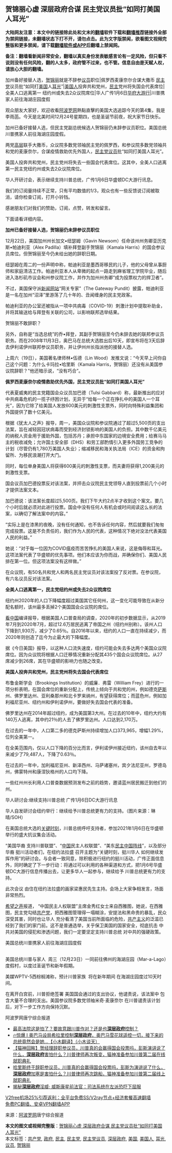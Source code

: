  <h2>贺锦丽心虚 深层政府合谋 民主党议员批“如同打美国人耳光”</h2> <p class="notice"><b>大陆网友注意：本文中的链接除此处和文末的<a href="https://github.com/bannedbook/fanqiang" >翻墙</a>软件下载和<a href="https://github.com/killgcd/justmysocks/blob/master/README.md">翻墙推荐</a>链接外全部为禁网链接，未翻墙状态下打不开，请勿点击。此为文字版禁闻，欲看图文视频完整版和更多禁闻，请下载<a href="https://github.com/bannedbook/fanqiang">翻墙软件或APP</a>后翻墙上禁闻网。</p><p>备注：翻墙看新闻非常安全，翻墙以真实身份发表敏感言论有一定风险，但只看不说则没有任何风险，翻的人太多，政府管不过来，也不管。信息自由是天赋人权，请放心大胆的翻墙。</b></p>  <div class="entry"> <p id="summary">加州备好接替人选，<a href="https://www.bannedbook.org/bnews/tag/%E8%B4%BA%E9%94%A6%E4%B8%BD/" class="st_tag internal_tag" rel="tag" title="标签 贺锦丽 下的日志">贺锦丽</a>就是不辞参<a href="https://www.bannedbook.org/bnews/tag/%e8%ae%ae%e5%91%98/" class="st_tag internal_tag" rel="tag" title="标签 议员 下的日志">议员</a>职位|佩罗西麦康奈尔合谋大撒币 <a href="https://www.bannedbook.org/bnews/tag/%e6%b0%91%e4%b8%bb%e5%85%9a/" class="st_tag internal_tag" rel="tag" title="标签 民主党 下的日志">民主党</a>议员批“如同打<a href="https://www.bannedbook.org/bnews/tag/%e7%be%8e%e5%9b%bd/" class="st_tag internal_tag" rel="tag" title="标签 美国 下的日志">美国</a>人<a href="https://www.bannedbook.org/bnews/tag/%E8%80%B3%E5%85%89/" class="st_tag internal_tag" rel="tag" title="标签 耳光 下的日志">耳光</a>”|<a href="https://www.bannedbook.org/bnews/tag/%E7%BE%8E%E5%9B%BD%E4%BA%BA/" class="st_tag internal_tag" rel="tag" title="标签 美国人 下的日志">美国人</a>投奔共和党州，<a href="https://www.bannedbook.org/bnews/tag/%e6%b0%91%e4%b8%bb/" class="st_tag internal_tag" rel="tag" title="标签 民主 下的日志">民主</a>党州将失国会代表席位|全美人口逃离第一 纽约州或失去2众议院席位|华人广传1月6日<span class='wp_keywordlink'><a href="https://www.bannedbook.org/forum11/topic1480.html" title="现场直播：美国华府盛大游行 解体中共 停止迫害" target="_blank">华府大游行</a></span>|川普携家人前往海湖庄园度假</p> <p>观众朋友大家好，欢迎收看<span class='wp_keywordlink_affiliate'><a href="https://www.aboluowang.com/" title="阿波罗网" target="_blank">阿波罗网</a></span>熱點直擊的美国大选追踪今天的第4集，我是李雨菡。今天是北美时间12月24号星期四，也是圣诞节前夜，祝大家节日快乐。</p> <p>加州已备好接替人选，但民主党副总统候选人贺锦丽仍未辞参议员职位。美国总统川普携家人前往海湖庄园度假。</p> <p>两党<span class='wp_keywordlink_affiliate'><a href="https://www.bannedbook.org/bnews/ccpdope/" title="中共高层内幕" target="_blank">高层</a></span>联手大撒币，众议院多数党领袖民主党的佩罗西，和参议院多数党领袖共和党的麦康奈尔，合谋疫情救助优先外国人，<a href="https://www.bannedbook.org/bnews/tag/%E6%B0%91%E4%B8%BB%E5%85%9A%E8%AE%AE%E5%91%98/" class="st_tag internal_tag" rel="tag" title="标签 民主党议员 下的日志">民主党议员</a>批“如同打美国人耳光”。</p> <p>美国人投奔共和党州，民主党州将失去一些国会代表席位。这其中，全美人口逃离第一民主党纽约州或失去2众议院席位。</p> <p>华人开研讨会，表示继续支持川普总统，广传1月6日华盛顿DC大游行讯息。</p> <p>我们的订阅量持续不正常，只有平均数值的1/3，观众也有一些反馈说订阅被取消，请你检查订阅，打开小铃铛。</p> <p>感谢朋友们对我们的赞助，订阅，点赞，转发和留言。</p> <p>下面请看详细内容。</p> <p><strong>加州已备好接替人选，贺锦丽仍未辞参议员职位</strong></p> <p>12月22日，美国加州州长加文•纽瑟姆（Gavin Newsom）任命该州州务卿亚历克斯•帕迪利亚（Alex Padilla）填补拜登副手贺锦丽（Kamala Harris）的国会参议员席位。但贺锦丽至今仍未给出她的辞职日期。</p> <p>纽瑟姆在周二的一份声明中称，帕迪利亚是墨西哥移民的儿子，他的父母曾从事厨师和家庭清洁工作。帕迪利亚本人从卑微的起点一路走到麻省理工学院毕业，随后进入洛杉矶市议会和州参议院工作，并作为加州州务卿“成为投票权力的捍卫者”。</p>  <p>不过，美国保守派<span class='wp_keywordlink_affiliate'><a href="https://www.bannedbook.org/" title="新闻网站">新闻网站</a></span>“网关专家”（The Gateway Pundit）披露，帕迪利亚是一名在加州“沼泽”里游荡了几十年的、丑闻缠身的民主党政客。</p> <p>帕迪利亚的办公室还被指从一项中共病毒（COVID-19）刺激计划中提取补助金，并将其输送给与拜登有关联的公司，以影响联邦选举结果。</p> <p>贺锦丽不敢辞职？</p> <p>另外，自称是“当选总统”的乔•拜登，其副手贺锦丽至今仍未辞去她的联邦参议员职务。而在2008年11月3日，奥巴马在总统大选胜出后10天，即宣布将在3天后辞去伊利诺伊州联邦参议员职务，并让伊州州长指派他的接替人选。</p> <p>上周六（19日），美国著名律师林•伍德（Lin Wood）发推文说：“今天早上问你自己这个问题：为什么卡玛拉•哈里斯（Kamala Harris，贺锦丽）还没有从美国参议院辞职？”他还暗示说，“没有巧合”。</p> <p><strong>佩罗西麦康奈尔疫情救助优先外国，民主党议员批“如同打美国人耳光”</strong></p> <p>代表夏威夷的民主党籍国会众议员加巴德（Tulsi Gabbard）称，最新推出的应对中共病毒危机的一揽子纾困计划，无异于“给每一个正在挣扎中的美国人一个耳光”，因为它除了给美国人发放600美元的刺激性支票外，同时向特殊利益集团和外国提供了数十亿美元。</p> <p>根据《犹太人之声》报导，周一，美国众议院和参议院通过了超过5,500页的支出法案，旨在减轻因冠状病毒而受到经济封锁影响的美国人的负担。其中数千亿美元的纳税人资金用于援助外国，包括苏丹；承担中东国家的边境安全费用；给赛马马主的税收减免；允许国土安全部（DHS）和劳工部酌情引入更多外国劳工竞争的计划（尽管仍有1,780万美国人失业）；缩减移民和海关执法局（ICE）的资金和拘留所、为移民浪潮打开大门。</p> <p>同时，每位单身美国人将获得600美元的刺激性支票，而夫妻将获得1,200美元的刺激性支票。</p> <p>国会议员加巴德投票反对该法案，并抨击众议院民主党领导人直到投票前几个小时才提供法案文本。</p> <p>加巴德说：该法案长度超过5,500页。我们下午大约2点半才收到这个案文。要几个小时后就必须对此进行投票。国会中没有任何人有机会或时间阅读这么长的法案，以确切了解法案中的内容。”</p> <p>“实际上是在漆黑的夜晚，没有任何通知，也不告诉任何内容，然后就要我们匆匆完成投票。这是不负责任的，我们作为人民的代表，这种情况下绝对没法代表美国人民的利益。”</p>  <p>她说：“对于每一位因为COVID瘟疫而苦苦挣扎的美国人来说，这是侮辱和耳光。这项法案代表了华盛顿的优先事项。他们本应该为你而战，并确保你们、美国人民排在第一位。但这项法案没有这样做。”</p> <p>在众议院，有50名共和党人和两名民主党议员对该法案投了反对票。在参议院，有六名议员反对该法案。</p> <p><strong>全美人口逃离第一，民主党纽约州或失去2众议院席位</strong></p> <p>纽约州2020年的人口下降幅度超过美国其它任何州，这一变化可能导致在从新分配名额时，该州最多丢掉2个美国国会众议院的席位。</p> <p><span class='wp_keywordlink_affiliate'><a href="https://www.secretchina.com/" title="看中国" target="_blank">看中国</a></span>编译报导，根据美国人口普查局的调查，2020年的初步数据显示，从2019年7月到2020年7月，超过12.6万居民逃离了帝国之州（纽约州别称）。该州人口下降到1,930万，减少了0.65％。自2016年以来，纽约的人口一直在持续减少，而2020年则创造了迄今为止最大的下降幅度。</p> <p>据《今日美国》报导，以这种人口流失速度，纽约可能会失去多达两个美国众议院席位。因为众议院将根据人口迁移情况重新分配其435个国会众议院席位。从27席减少到26席，其在华盛顿的影响力也随之改变。</p> <p><strong>美国人投奔共和党州，民主党州将失去国会代表席位</strong></p> <p>布鲁金斯学会（Brookings Institution）的威廉．弗雷（William Frey）进行的一项分析表明，在国会席位的重新分配上，传统上倾向于共和党的州，例如德克<span class='wp_keywordlink'><a href="https://www.bannedbook.org/forum5/topic42.html" title="萨斯、诚信与自救" target="_blank">萨斯</a></span>州、佛罗里达州、亚利桑那州和北卡罗来纳州，有望获得席位；而蓝色州，例如加利福尼亚州、纽约州和伊利诺伊州，要做好失去国会代表的准备。</p> <p>佛罗里达州在2014年超过纽约，成为美国第3大州。在过去的10年中，纽约大约有140万人逃离，其中约21％的人去了佛罗里达州。人口达到2,170万。</p> <p>在过去的一年中，人口第二多的德克萨斯州持续增加人口373,965，增幅1.29%，位列全美第一。</p> <p>在全美范围内，仅以人口下降的百分比而言，伊利诺伊州接近纽约，该州自去年以来减少了79,487人，下降了0.63％。</p> <p>在过去的一年中，加利福尼亚州、新泽西州、马萨诸塞州，宾夕法尼亚州，罗德岛州，佛蒙特州和康涅狄格州的人口均下降。</p>  <p>一些红州州长利用人口普查数据预测发布之前的趋势，邀请蓝州居民搬迁到他们的州。</p> <p>华人研讨会:继续支持川普总统 广传1月6日DC大游行讯息</p> <p> 华人自发研讨会纽约举行：继续给予川普总统更有力的支持。（图片来源：琳晴/SOH）</p> <p>在美国总统大选的<span class='wp_keywordlink'><a href="https://www.bannedbook.org/forum2/topic151.html" title="关键时刻：李鹏日记" target="_blank">关键时刻</a></span>，川普总统呼吁支持者，参加2021年1月6日在华盛顿举行的盛大抗议集会活动。</p> <p>“美国华裔 支持川普联盟”、“<span class='wp_keywordlink_affiliate'><a href="https://www.bannedbook.org/" title="中国" target="_blank">中国</a></span>民主人权联盟”、“美东<span class='wp_keywordlink'><a href="https://www.bannedbook.org/forum53/topic3825.html" title="民主中国阵线" target="_blank">民主中国阵线</a></span>”，以及部分华裔 挺川活动者们，在纽约法拉盛 召开主题为“关键时刻，挺川华人 如何继续发挥作用”的研讨会。与会者一致同意，除积极进行纽约的挺川活动，广传正面信息外，同时确定了下一步行动：将通过可以利用的各种渠道和方式，把1月6号华盛顿DC大游行信息传播出去，让更多华人一起参与，继续给予 川普总统更有力的支持。</p> <p>此次会议 由住在纽约法拉盛的画家梁惠民先生主持。会场上大家争相发言，场面非常热烈。</p> <p><span class='wp_keywordlink_affiliate'><a href="https://www.soundofhope.org" title="希望之声" target="_blank">希望之声</a></span>报道， “中国民主人权联盟”主席金秀红女士来自西雅图，她说，在西雅图，民主党勾结<a href="https://www.bannedbook.org/bnews/tag/%e5%85%b1%e4%ba%a7%e5%85%9a/" class="st_tag internal_tag" rel="tag" title="标签 共产党 下的日志">共产党</a>，把西雅图管理得一塌糊涂，安提法和黑命贵的暴乱，民众深受其害，同时也让华人 充分看清了美国当前所面临的危险，<span class='wp_keywordlink'><a href="https://www.bannedbook.org/forum2/topic6177.html" title="《共产主义的终极目的》" target="_blank">共产主义</a></span>的泛滥已经到了我们的家门前。这不是普通选举，关乎保卫美国的国家安全，彻底抗击 中共对美国的侵犯和渗透问题，我们一定要坚定支持川普总统 对中共的强硬政策。</p> <p>美国总统川普携家人前往海湖庄园度假<br />&nbsp;</p> <p>美国总统川普与家人&nbsp; 周三（12月23日）一同前往佛州的海湖庄园（Mar-a-Lago）度假村，以度过圣诞节和新年假期。</p> <p>美媒WPTV-5西棕榈滩称，预计川普家族&nbsp; 将在新年期间 在海湖庄园度过10天时间。</p> <p>在离开白宫前，川普拒绝签署 美国国会通过的支出协议，他谴责说，该法案中 包含大量不合理的支出。美国参议院多数党领袖米奇·麦康奈尔 在川普谴责该计划后，对下一步工作方向保持沉默。</p> <p>阿波罗网唐宁综合报道</p>  <ul class='op-related-articles' title='相关阅读'> <li><a href='https://www.bannedbook.org/bnews/topimagenews/20201224/1454350.html' target='_blank'>最高法院这是怕了？要故意跟川普作对？还是也<b>深层政府</b>控制？</a></li> <li><a href='https://www.bannedbook.org/bnews/bannedvideo/20201220/1454166.html' target='_blank'>🔥惊爆 I 奥巴马设局希拉里控制<b>深层政府</b>，奥巴马雪花球遥控一切，接下来的总统竟然会是她...【小木翻译】（小木谈天）</a></li> <li><a href='https://www.bannedbook.org/bnews/bannedvideo/20201224/1454039.html' target='_blank'>【猫神回眸】贺经理辞职参议员，川普真的会赢得国会投票吗，彭斯演讲说了什么，<b>深层政府</b>害怕什么？川普律师再次叛变，猫神准备参加川普第二届在线就职典礼</a></li> <li><a href='https://www.bannedbook.org/bnews/bannedvideo/20201224/1453782.html' target='_blank'>哈里斯终于辞职参议员，川普真的会赢得国会投票吗，彭斯为演讲说了什么，<b>深层政府</b>加塞是害怕什么？川普律师再次跳船，猫神准备参加川普第二届线上就职典礼</a></li> <li><a href='https://www.bannedbook.org/bnews/taiwannews/20201222/1452492.html' target='_blank'>揭秘<b>深层政府</b>淫威; 威斯康星前法官：司法系统在左派恐吓下屈服</a></li> </ul> <p class="texttj"> <a href="https://www.bannedbook.org/forum23/topic22702.html" target="_blank">V2free机场25%引荐返利：全平台免费SS/V2ray节点+经济套餐高速翻墙</a><br/> <a href="https://github.com/bannedbook/fanqiang/wiki/%E7%A6%81%E9%97%BB%E7%BD%91%E5%AE%89%E5%8D%93%E7%BF%BB%E5%A2%99%E6%96%B0%E9%97%BBAPP" target="_blank">免费PC翻墙、安卓VPN翻墙APP</a></p><p> 来源：<a href="https://www.aboluowang.com/2020/1225/1537762.html" target="_blank">阿波罗网</a>唐宁综合报道 </p><a name='sharetosocial'></a>       <div><b>本文的图文或视频完整版</b>：<a href='https://www.bannedbook.org/bnews/topimagenews/20201225/1454420.html'>贺锦丽心虚 深层政府合谋 民主党议员批“如同打美国人耳光”</a></div>  </div><!--END ENTRY--> <div class="postfooter"> <div>本文标签：<a href="https://www.bannedbook.org/bnews/tag/%e5%85%b1%e4%ba%a7%e5%85%9a/" rel="tag">共产党</a>, <a href="https://www.bannedbook.org/bnews/tag/%e6%94%bf%e5%ba%9c/" rel="tag">政府</a>, <a href="https://www.bannedbook.org/bnews/tag/%e6%b0%91%e4%b8%bb/" rel="tag">民主</a>, <a href="https://www.bannedbook.org/bnews/tag/%e6%b0%91%e4%b8%bb%e5%85%9a/" rel="tag">民主党</a>, <a href="https://www.bannedbook.org/bnews/tag/%E6%B0%91%E4%B8%BB%E5%85%9A%E8%AE%AE%E5%91%98/" rel="tag">民主党议员</a>, <a href="https://www.bannedbook.org/bnews/tag/%E6%B7%B1%E5%B1%82%E6%94%BF%E5%BA%9C/" rel="tag">深层政府</a>, <a href="https://www.bannedbook.org/bnews/tag/%e7%be%8e%e5%9b%bd/" rel="tag">美国</a>, <a href="https://www.bannedbook.org/bnews/tag/%E7%BE%8E%E5%9B%BD%E4%BA%BA/" rel="tag">美国人</a>, <a href="https://www.bannedbook.org/bnews/tag/%E8%80%B3%E5%85%89/" rel="tag">耳光</a>, <a href="https://www.bannedbook.org/bnews/tag/%e8%ae%ae%e5%91%98/" rel="tag">议员</a>, <a href="https://www.bannedbook.org/bnews/tag/%E8%B4%BA%E9%94%A6%E4%B8%BD/" rel="tag">贺锦丽</a></div>  </div><!--END POSTFOOTER--> 